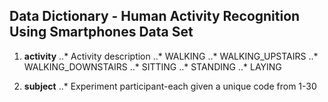## Data Dictionary - Human Activity Recognition Using Smartphones Data Set ##

1. **activity**
..* Activity description
..* WALKING
..* WALKING_UPSTAIRS
..* WALKING_DOWNSTAIRS
..* SITTING
..* STANDING
..* LAYING


1. **subject**
..* Experiment participant-each given a unique code from 1-30

